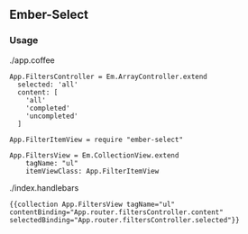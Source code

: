 ## Ember-Select

### Usage
  
  ./app.coffee
  ```
  App.FiltersController = Em.ArrayController.extend
    selected: 'all'
    content: [
      'all'
      'completed'
      'uncompleted'
    ]

  App.FilterItemView = require "ember-select"

  App.FiltersView = Em.CollectionView.extend
      tagName: "ul"
      itemViewClass: App.FilterItemView

  ```

  ./index.handlebars
  ```
  {{collection App.FiltersView tagName="ul" contentBinding="App.router.filtersController.content" selectedBinding="App.router.filtersController.selected"}}
  ```
